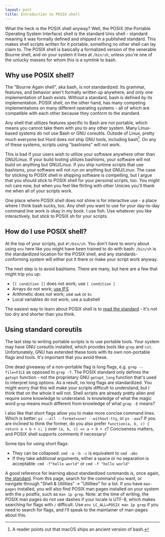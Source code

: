 ```yaml
---
layout: post
title: Introduction to POSIX shell
---
```


What the heck is the POSIX shell anyway? Well, the POSIX (the Portable Operating
System Interface) shell is the standard Unix shell - standard meaning it was
formally defined and shipped in a published standard. This makes shell scripts
written for it portable, something no other shell can lay claim to. The POSIX
shell is basically a formalized version of the venerable Bourne shell, and on
your system it lives at `/bin/sh`, unless you're one of the unlucky masses for
whom this is a symlink to bash.

## Why use POSIX shell?

The "Bourne Again shell", aka bash, is not standardized. Its grammar,
features, and behavior aren't formally written up anywhere, and only one
implementation of bash exists. Without a standard, bash is defined *by* its
implementation. POSIX shell, on the other hand, has many competing
implementations on many different operating systems - all of which are
compatible with each other because they conform to the standard.

Any shell that utilizes features specific to Bash are not portable, which means
you cannot take them with you to any other system. Many Linux-based systems do
not use Bash or GNU coreutils. Outside of Linux, pretty much everyone but Hurd
does *not* ship GNU tools, including bash[^1]. On any of these systems, scripts
using "bashisms" will not work.

This is bad if your users wish to utilize your software anywhere other than
GNU/Linux. If your build tooling utilizes bashisms, your software will not build
on anything but GNU/Linux. If you ship runtime scripts that use bashisms, your
software will not *run* on anything but GNU/Linux. The case for sticking to
POSIX shell in shipping software is compelling, but I argue that you should
stick to POSIX shell for your personal scripts, too. You might not care now, but
when you feel like flirting with other Unicies you'll thank me when all of your
scripts work.

One place where POSIX shell does *not* shine is for interactive use - a place
where I think bash sucks, too. Any shell you want to use for your day-to-day
command line work is okay in my book. I use fish. Use whatever you like
interactively, but stick to POSIX sh for your scripts.

## How do I use POSIX shell?

At the top of your scripts, put `#!/bin/sh`. You don't have to worry about using
`env` here like you might have been trained to do with bash: `/bin/sh` is the
standardized location for the POSIX shell, and any standards-conforming system
will either put it there or make your script work anyway.

The next step is to avoid bashisms. There are many, but here are a few that
might trip you up:

- `[[ condition ]]` does not work; use `[ condition ]`
- Arrays do not work; [use IFS](http://pubs.opengroup.org/onlinepubs/9699919799/utilities/V3_chap02.html#tag_18_06_05)
- Arithmetic does not work; use `awk` or `bc`
- Local variables do not work; use a subshell

The easiest way to learn about POSIX shell is to [read the
standard](http://pubs.opengroup.org/onlinepubs/9699919799/utilities/V3_chap02.html) -
it's not too dry and shorter than you think.

## Using standard coreutils

The last step to writing portable scripts is to use portable tools. Your system
may have GNU coreutils installed, which provides tools like `grep` and `cut`.
Unfortunately, GNU has extended these tools with its own non-portable flags and
tools. It's important that you avoid these.

One dead giveaway of a non-portable flag is long flags, e.g. `grep --file=FILE`
as opposed to `grep -f`. The POSIX standard only defines the `getopt` function -
not the proprietary GNU `getopt_long` function that's used to interpret long
options. As a result, no long flags are standardized. You might worry that this
will make your scripts difficult to understand, but I think that on the whole it
will not. Shell scripts are already pretty alien and require some knowledge to
understand. Is knowledge of what the magic word `grep` means much different
from knowledge of what `grep -E` means?

I also like that short flags allow you to make more concise command lines. Which
is better: `ps --all --format=user --without-tty`, or `ps -aux`? If you are
inclined to think the former, do you also prefer `function(a, b, c) { return a +
b + c; }` over `(a, b, c) => a + b + c`?  Conciseness matters, and POSIX shell
supports comments if necessary!

Some tips for using short flags:

- They can be collapsed: `cmd -a -b -c` is equivalent to `cmd -abc`
- If they take additional arguments, either a space or no separation is
    acceptable: `cmd -f"hello world"` or `cmd -f "hello world"`

A good reference for learning about standardized commands is, once again, [the
standard](http://pubs.opengroup.org/onlinepubs/9699919799/). From this page,
search for the command you want, or navigate through "Shell & Utilities" ->
"Utilities" for a list. If you have `man-pages` installed, you will also find
POSIX man pages installed on your system with the `p` postfix, such as `man 1p
grep`. Note: at the time of writing, the POSIX man pages do not use dashes if
your locale is UTF-8, which makes searching for flags with `/` difficult. Use
`env LC_ALL=POSIX man 1p grep` if you need to search for flags, and I'll speak
to the maintainer of man-pages about this.

[^1]: A reader points out that macOS ships an ancient version of bash.
